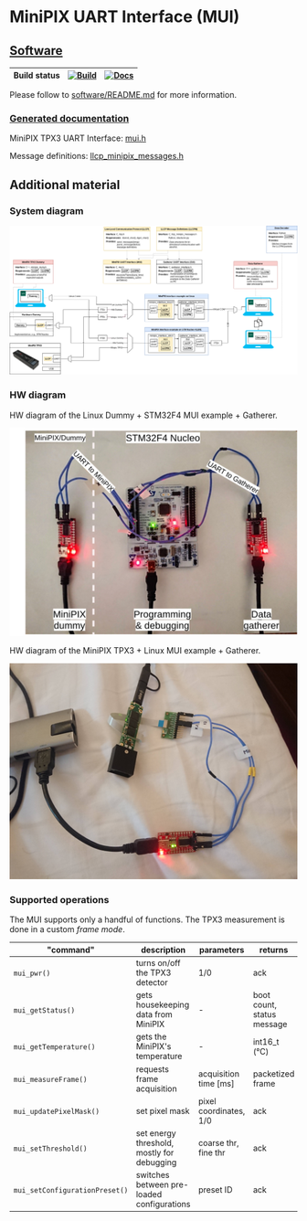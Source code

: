 # MiniPIX UART Interface (MUI)

## [Software](https://github.com/klaxalk/tpx_lunar_lander/tree/master/software)

| Build status | [![Build](https://github.com/klaxalk/minipix_uart_interface/workflows/Build/badge.svg)](https://github.com/klaxalk/minipix_uart_interface/actions) | [![Docs](https://github.com/klaxalk/minipix_uart_interface/workflows/Docs/badge.svg)](https://github.com/klaxalk/minipix_uart_interface/actions) |
|--------------|----------------------------------------------------------------------------------------------------------------------------------------------------|--------------------------------------------------------------------------------------------------------------------------------------------------|

Please follow to [software/README.md](./software/README.md) for more information.

### [Generated documentation](https://klaxalk.github.io/minipix_uart_interface/)

MiniPIX TPX3 UART Interface: [mui.h](https://klaxalk.github.io/minipix_uart_interface/mui_2include_2mui_8h.html)

Message definitions: [llcp_minipix_messages.h](https://klaxalk.github.io/minipix_uart_interface/mui_2include_2llcp_2llcp__minipix__messages_8h.html)

## Additional material

### System diagram

[![](./fig/diagram.png)](./fig/diagram.pdf)

### HW diagram

HW diagram of the Linux Dummy + STM32F4 MUI example + Gatherer.

![](fig/hw_diagram_labels.png)

HW diagram of the MiniPIX TPX3 + Linux MUI example + Gatherer.

![](fig/uart_minipix_pinout.jpg)

### Supported operations

The MUI supports only a handful of functions.
The TPX3 measurement is done in a custom _frame mode_.

| "command"                      | description                                | parameters             | returns                    |
|--------------------------------|--------------------------------------------|------------------------|----------------------------|
| `mui_pwr()`                    | turns on/off the TPX3 detector             | 1/0                    | ack                        |
| `mui_getStatus()`              | gets housekeeping data from MiniPIX        | -                      | boot count, status message |
| `mui_getTemperature()`         | gets the MiniPIX's temperature             | -                      | int16_t (°C)               |
| `mui_measureFrame()`           | requests frame acquisition                 | acquisition time [ms]  | packetized frame           |
| `mui_updatePixelMask()`        | set pixel mask                             | pixel coordinates, 1/0 | ack                        |
| `mui_setThreshold()`           | set energy threshold, mostly for debugging | coarse thr, fine thr   | ack                        |
| `mui_setConfigurationPreset()` | switches between pre-loaded configurations | preset ID              | ack                        |
